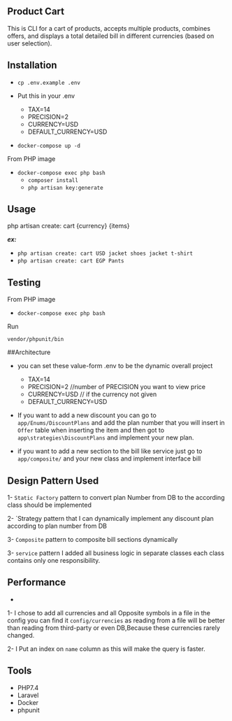 ## Product Cart
This is CLI for a cart of products, accepts multiple products, combines offers, and displays a total detailed bill in different currencies (based on user selection).

## Installation
* `cp .env.example .env`

* Put this in your .env

    * TAX=14
    * PRECISION=2
    * CURRENCY=USD
    * DEFAULT_CURRENCY=USD

* `docker-compose up -d`

From PHP image
* `docker-compose exec php bash`
    * `composer install`
    * `php artisan key:generate`



## Usage
php artisan create: cart {currency} {items}

_**ex:**_
* `php artisan create: cart USD jacket shoes jacket t-shirt`
* `php artisan create: cart EGP Pants`



## Testing
From PHP image
* `docker-compose exec php bash`

Run

    vendor/phpunit/bin



##Architecture
* you can  set these value-form .env to be the dynamic overall project
    * TAX=14
    * PRECISION=2 //number of PRECISION you want to view price
    * CURRENCY=USD // if the currency not given
    * DEFAULT_CURRENCY=USD


* If you want  to add a new discount you can go to
  `app/Enums/DiscountPlans` and add the plan number that you will insert in `Offer`
  table when inserting the item and then got to  `app\strategies\DiscountPlans` and implement your new plan.


* if you want to add a new section to the bill like service just go to `app/composite/`
  and your new class and implement interface bill



## Design Pattern Used
1- `Static Factory` pattern to convert plan  Number from DB to the  according class should be implemented

2- `Strategy pattern that I can dynamically implement any discount plan according to plan number from DB

3- `Composite` pattern to composite bill sections dynamically

3- `service` pattern I added all business logic in separate classes each class contains only one responsibility.

## Performance
-
1- I chose to add all currencies and all Opposite symbols in a file in the config you can find it
`config/currencies` as reading from a file will be better than reading from third-party or even DB,Because these currencies rarely changed.

2- I Put an index on `name` column as this will make the query is faster.




## Tools
* PHP7.4
* Laravel
* Docker
* phpunit






    
